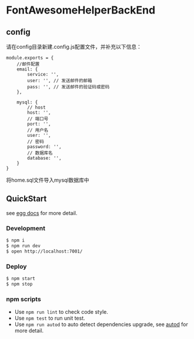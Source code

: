 # FontAwesomeHelperBackEnd

## config

请在config目录新建.config.js配置文件，并补充以下信息：

    module.exports = {
        //邮件配置
        email: {
            service: '',
            user: '', // 发送邮件的邮箱
            pass: '', // 发送邮件的验证码或密码
        },

        mysql: {
            // host
            host: '',
            // 端口号
            port: '',
            // 用户名
            user: '',
            // 密码
            password: '',
            // 数据库名
            database: '',
        }
    }

将home.sql文件导入mysql数据库中

## QuickStart

<!-- add docs here for user -->

see [egg docs][egg] for more detail.

### Development

```bash
$ npm i
$ npm run dev
$ open http://localhost:7001/
```

### Deploy

```bash
$ npm start
$ npm stop
```

### npm scripts

- Use `npm run lint` to check code style.
- Use `npm test` to run unit test.
- Use `npm run autod` to auto detect dependencies upgrade, see [autod](https://www.npmjs.com/package/autod) for more detail.


[egg]: https://eggjs.org
